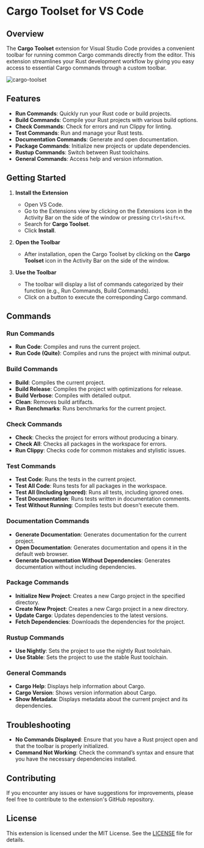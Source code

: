 # Cargo Toolset for VS Code

## Overview

The **Cargo Toolset** extension for Visual Studio Code provides a convenient toolbar for running common Cargo commands directly from the editor. This extension streamlines your Rust development workflow by giving you easy access to essential Cargo commands through a custom toolbar.

![cargo-toolset](https://github.com/user-attachments/assets/2af643dc-22ec-4d66-ad08-9507952e1deb)

## Features

- **Run Commands**: Quickly run your Rust code or build projects.
- **Build Commands**: Compile your Rust projects with various build options.
- **Check Commands**: Check for errors and run Clippy for linting.
- **Test Commands**: Run and manage your Rust tests.
- **Documentation Commands**: Generate and open documentation.
- **Package Commands**: Initialize new projects or update dependencies.
- **Rustup Commands**: Switch between Rust toolchains.
- **General Commands**: Access help and version information.

## Getting Started

1. **Install the Extension**

   - Open VS Code.
   - Go to the Extensions view by clicking on the Extensions icon in the Activity Bar on the side of the window or pressing `Ctrl+Shift+X`.
   - Search for **Cargo Toolset**.
   - Click **Install**.

2. **Open the Toolbar**

   - After installation, open the Cargo Toolset by clicking on the **Cargo Toolset** icon in the Activity Bar on the side of the window.

3. **Use the Toolbar**

   - The toolbar will display a list of commands categorized by their function (e.g., Run Commands, Build Commands).
   - Click on a button to execute the corresponding Cargo command.

## Commands

### Run Commands

- **Run Code**: Compiles and runs the current project.
- **Run Code (Quite)**: Compiles and runs the project with minimal output.

### Build Commands

- **Build**: Compiles the current project.
- **Build Release**: Compiles the project with optimizations for release.
- **Build Verbose**: Compiles with detailed output.
- **Clean**: Removes build artifacts.
- **Run Benchmarks**: Runs benchmarks for the current project.

### Check Commands

- **Check**: Checks the project for errors without producing a binary.
- **Check All**: Checks all packages in the workspace for errors.
- **Run Clippy**: Checks code for common mistakes and stylistic issues.

### Test Commands

- **Test Code**: Runs the tests in the current project.
- **Test All Code**: Runs tests for all packages in the workspace.
- **Test All (Including Ignored)**: Runs all tests, including ignored ones.
- **Test Documentation**: Runs tests written in documentation comments.
- **Test Without Running**: Compiles tests but doesn't execute them.

### Documentation Commands

- **Generate Documentation**: Generates documentation for the current project.
- **Open Documentation**: Generates documentation and opens it in the default web browser.
- **Generate Documentation Without Dependencies**: Generates documentation without including dependencies.

### Package Commands

- **Initialize New Project**: Creates a new Cargo project in the specified directory.
- **Create New Project**: Creates a new Cargo project in a new directory.
- **Update Cargo**: Updates dependencies to the latest versions.
- **Fetch Dependencies**: Downloads the dependencies for the project.

### Rustup Commands

- **Use Nightly**: Sets the project to use the nightly Rust toolchain.
- **Use Stable**: Sets the project to use the stable Rust toolchain.

### General Commands

- **Cargo Help**: Displays help information about Cargo.
- **Cargo Version**: Shows version information about Cargo.
- **Show Metadata**: Displays metadata about the current project and its dependencies.

## Troubleshooting

- **No Commands Displayed**: Ensure that you have a Rust project open and that the toolbar is properly initialized.
- **Command Not Working**: Check the command’s syntax and ensure that you have the necessary dependencies installed.

## Contributing

If you encounter any issues or have suggestions for improvements, please feel free to contribute to the extension's GitHub repository.

## License

This extension is licensed under the MIT License. See the [LICENSE](LICENSE) file for details.
